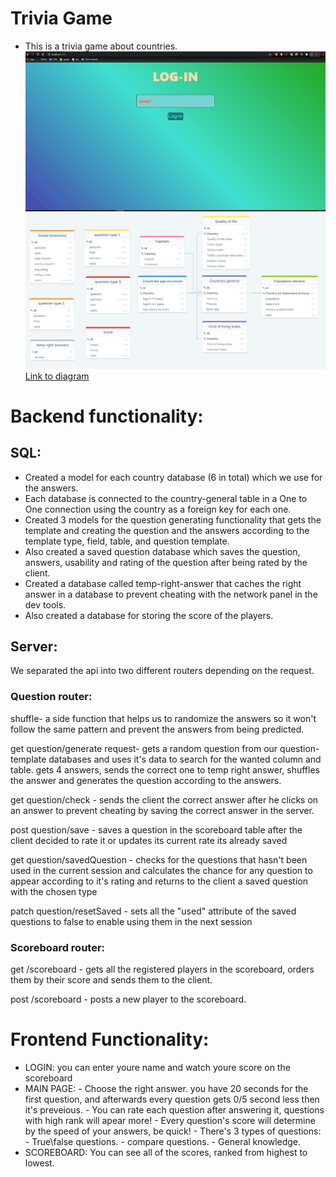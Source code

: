 # Trivia Game

- This is a trivia game about countries.
  ![gif](./readme-files/triviaGif.gif)
  ![diagram](./readme-files/diagram.png)
  [Link to diagram](https://drawsql.app/yes-2/diagrams/trivia-task)

# Backend functionality:

## SQL:

- Created a model for each country database (6 in total) which we use for the answers.
- Each database is connected to the country-general table in a One to One connection using the country as a foreign key for each one.
- Created 3 models for the question generating functionality that gets the template and creating the question and the answers according to the
  template type, field, table, and question template.
- Also created a saved question database which saves the question, answers, usability and rating of the question after being rated by the client.
- Created a database called temp-right-answer that caches the right answer in a database to prevent cheating with the network panel in the dev tools.
- Also created a database for storing the score of the players.

## Server:

We separated the api into two different routers depending on the request.

### Question router:

shuffle- a side function that helps us to randomize the answers so it won't follow the same pattern and prevent the answers from being predicted.

get question/generate request- gets a random question from our question-template databases and uses it's data to search for the wanted column and table.
gets 4 answers, sends the correct one to temp right answer, shuffles the answer and generates the question according to the answers.

get question/check - sends the client the correct answer after he clicks on an answer to prevent cheating by saving the correct answer in the server.

post question/save - saves a question in the scoreboard table after the client decided to rate it or updates its current rate its already saved

get question/savedQuestion - checks for the questions that hasn't been used in the current session and calculates the chance for any question to appear according to it's rating and returns to the client a saved question with the chosen type

patch question/resetSaved - sets all the "used" attribute of the saved questions to false to enable using them in the next session

### Scoreboard router:

get /scoreboard - gets all the registered players in the scoreboard, orders them by their score and sends them to the client.

post /scoreboard - posts a new player to the scoreboard.

# Frontend Functionality:

- LOGIN: you can enter youre name and watch youre score on the scoreboard
- MAIN PAGE: - Choose the right answer. you have 20 seconds for the first question, and afterwards every question gets 0/5 second less then it's preveious. - You can rate each question after answering it, questions with high rank will apear more! - Every question's score will determine by the speed of your answers, be quick! - There's 3 types of questions: - True\false questions. - compare questions. - General knowledge.
- SCOREBOARD: You can see all of the scores, ranked from highest to lowest.
